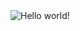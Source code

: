 <img src="https://miro.medium.com/max/3200/1*0KFB17_NGTPB0XWyc4BSgQ.jpeg" alt="Hello world!" title="Welcome to my profile">
